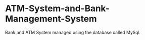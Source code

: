 # ATM-System-and-Bank-Management-System
Bank  and ATM System managed using the database called MySql.
